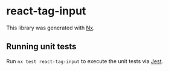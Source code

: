 # react-tag-input

This library was generated with [Nx](https://nx.dev).

## Running unit tests

Run `nx test react-tag-input` to execute the unit tests via [Jest](https://jestjs.io).
